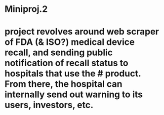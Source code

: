# Miniproj.2

# project revolves around web scraper of FDA (& ISO?) medical device recall, and sending public notification of recall status to hospitals that use the # product. From there, the hospital can internally send out warning to its users, investors, etc.